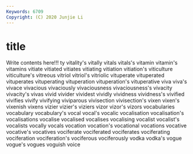 ```yaml
---
Keywords: 6709
Copyright: (C) 2020 Junjie Li
---
```


# title

Write contents here!!!
ty 
vitality's 
vitally 
vitals 
vitals's 
vitamin 
vitamin's 
vitamins 
vitiate 
vitiated
vitiates 
vitiating 
vitiation 
vitiation's 
viticulture 
viticulture's 
vitreous 
vitriol 
vitriol's 
vitriolic
vituperate 
vituperated 
vituperates 
vituperating 
vituperation 
vituperation's 
vituperative 
viva 
viva's 
vivace
vivacious 
vivaciously 
vivaciousness 
vivaciousness's 
vivacity 
vivacity's 
vivas 
vivid 
vivider 
vividest
vividly 
vividness 
vividness's 
vivified 
vivifies 
vivify 
vivifying 
viviparous 
vivisection 
vivisection's
vixen 
vixen's 
vixenish 
vixens 
vizier 
vizier's 
viziers 
vizor 
vizor's 
vizors
vocabularies 
vocabulary 
vocabulary's 
vocal 
vocal's 
vocalic 
vocalisation 
vocalisation's 
vocalisations 
vocalise
vocalised 
vocalises 
vocalising 
vocalist 
vocalist's 
vocalists 
vocally 
vocals 
vocation 
vocation's
vocational 
vocations 
vocative 
vocative's 
vocatives 
vociferate 
vociferated 
vociferates 
vociferating 
vociferation
vociferation's 
vociferous 
vociferously 
vodka 
vodka's 
vogue 
vogue's 
vogues 
voguish 
voice

